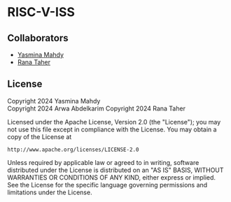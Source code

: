 # RISC-V-ISS
## Collaborators
* [Yasmina Mahdy](https://github.com/Yasmina-Reda)
* [Rana Taher](https://github.com/rana5679)

## License
Copyright 2024 Yasmina Mahdy  
Copyright 2024 Arwa Abdelkarim
Copyright 2024 Rana Taher  

Licensed under the Apache License, Version 2.0 (the "License");
you may not use this file except in compliance with the License.
You may obtain a copy of the License at

    http://www.apache.org/licenses/LICENSE-2.0

Unless required by applicable law or agreed to in writing, software
distributed under the License is distributed on an "AS IS" BASIS,
WITHOUT WARRANTIES OR CONDITIONS OF ANY KIND, either express or implied.
See the License for the specific language governing permissions and
limitations under the License.
